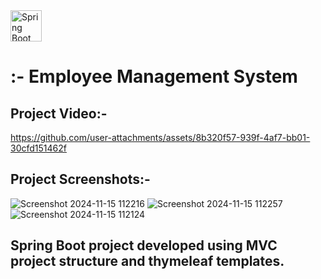 <img src="https://imgur.com/cOcB3kB.png" alt="Spring Boot" width="50" height="50">

# :- Employee Management System
## Project Video:-

https://github.com/user-attachments/assets/8b320f57-939f-4af7-bb01-30cfd151462f

## Project Screenshots:-
![Screenshot 2024-11-15 112216](https://github.com/user-attachments/assets/70a57ed9-892e-426d-85c3-b98a142b90c7)
![Screenshot 2024-11-15 112257](https://github.com/user-attachments/assets/76cec261-0801-4d0f-91f7-83c1c01f4a9b)
![Screenshot 2024-11-15 112124](https://github.com/user-attachments/assets/43a5a5e9-3e31-4ac7-865d-d2ba754c953e)

## Spring Boot project developed using MVC project structure and thymeleaf templates.

